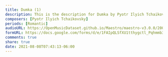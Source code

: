 ```yaml
---
title: Dumka (1)
description: This is the description for Dumka by Pyotr Ilyich Tchaikovsky
composers: [Pyotr Ilyich Tchaikovsky]
periods: [Romantic]
audioURL: https://OpenMusicDataset.github.io/Maestro/maestro-v3.0.0/2006/MIDI-Unprocessed_18_R1_2006_01-05_ORIG_MID--AUDIO_18_R1_2006_03_Track03_wav.midi
formURL: https://docs.google.com/forms/d/e/1FAIpQLSfXU1tthygctl_Pqhmmb3WU-r83m872eTqUb7-h1lc0-MR1Ew/viewform
comments: true
share: true
date: 2021-08-08T07:43:13-06:00
---
```

